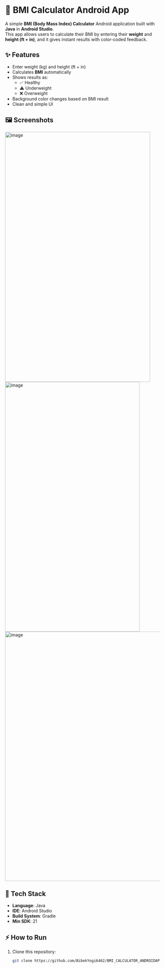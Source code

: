 # 📱 BMI Calculator Android App

A simple **BMI (Body Mass Index) Calculator** Android application built with **Java** in **Android Studio**.  
This app allows users to calculate their BMI by entering their **weight** and **height (ft + in)**, and it gives instant results with color-coded feedback.


## ✨ Features
- Enter weight (kg) and height (ft + in)
- Calculates **BMI** automatically
- Shows results as:
  - ✅ Healthy
  - ⚠️ Underweight
  - ❌ Overweight
- Background color changes based on BMI result
- Clean and simple UI

## 🖼️ Screenshots
<img width="472" height="812" alt="image" src="https://github.com/user-attachments/assets/3a49968e-f55f-4c19-b3e2-67906eb4d028" />
<img width="438" height="811" alt="image" src="https://github.com/user-attachments/assets/e31e39b3-f1fe-4a55-8d38-121a531f1299" />
<img width="513" height="810" alt="image" src="https://github.com/user-attachments/assets/57e1c78a-9b48-457d-9ca9-76e07bdc41f2" />


## 🚀 Tech Stack
- **Language**: Java  
- **IDE**: Android Studio  
- **Build System**: Gradle  
- **Min SDK**: 21  


## ⚡ How to Run
1. Clone this repository:
   ```bash
   git clone https://github.com/BibekYogi6462/BMI_CALCULATOR_ANDROIDAPP.git

